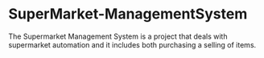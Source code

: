 # SuperMarket-ManagementSystem
The Supermarket Management System is a project that deals with supermarket  automation and it includes both purchasing a selling of items.
